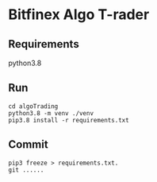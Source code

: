# Bitfinex Algo T-rader

## Requirements
python3.8

## Run
```
cd algoTrading
python3.8 -m venv ./venv
pip3.8 install -r requirements.txt
```

## Commit
```
pip3 freeze > requirements.txt.
git ......
``` 
